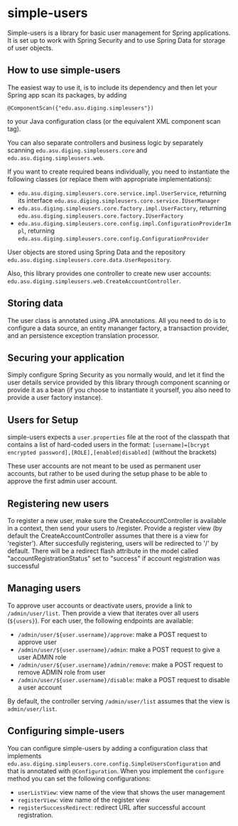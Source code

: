 # simple-users

Simple-users is a library for basic user management for Spring applications. It is set up to work with Spring Security and to use Spring Data for storage of user objects.

## How to use simple-users

The easiest way to use it, is to include its dependency and then let your Spring app scan its packages, by adding 
```
@ComponentScan({"edu.asu.diging.simpleusers"})
```
to your Java configuration class (or the equivalent XML component scan tag).

You can also separate controllers and business logic by separately scanning ```edu.asu.diging.simpleusers.core``` and ```edu.asu.diging.simpleusers.web```.

If you want to create required beans individually, you need to instantiate the following classes (or replace them with appropriate implementations):

* ```edu.asu.diging.simpleusers.core.service.impl.UserService```, returning its interface ```edu.asu.diging.simpleusers.core.service.IUserManager```
* ```edu.asu.diging.simpleusers.core.factory.impl.UserFactory```, returning ```edu.asu.diging.simpleusers.core.factory.IUserFactory```
* ```edu.asu.diging.simpleusers.core.config.impl.ConfigurationProviderImpl```, returning ```edu.asu.diging.simpleusers.core.config.ConfigurationProvider```

User objects are stored using Spring Data and the repository ```edu.asu.diging.simpleusers.core.data.UserRepository```.

Also, this library provides one controller to create new user accounts: ```edu.asu.diging.simpleusers.web.CreateAccountController```.

## Storing data

The user class is annotated using JPA annotations. All you need to do is to configure a data source, an entity mananger factory, a transaction provider, and an persistence exception translation processor.

## Securing your application

Simply configure Spring Security as you normally would, and let it find the user details service provided by this library through component scanning or provide it as a bean (if you choose to instantiate it yourself, you also need to provide a user factory instance).

## Users for Setup

simple-users expects a ```user.properties``` file at the root of the classpath that contains a list of hard-coded users in the format:
```[username]=[bcrypt encrypted password],[ROLE],[enabled|disabled]```
(without the brackets)

These user accounts are not meant to be used as permanent user accounts, but rather to be used during the setup phase to be able to approve the first admin user account.

## Registering new users

To register a new user, make sure the CreateAccountController is available in a context, then send your users to /register. Provide a register view (by default the CreateAccountController assumes that there is a view for 'register'). After succesfully registering, users will be redirected to '/' by default. There will be a redirect flash attribute in the model called "accountRegistrationStatus" set to "success" if account registration was successful

## Managing users

To approve user accounts or deactivate users, provide a link to ```/admin/user/list```. Then provide a view that iterates over all users (```${users}```). For each user, the following endpoints are available:
* ```/admin/user/${user.username}/approve```: make a POST request to approve user
* ```/admin/user/${user.username}/admin```: make a POST request to give a user ADMIN role
* ```/admin/user/${user.username}/admin/remove```: make a POST request to remove ADMIN role from user
* ```/admin/user/${user.username}/disable```: make a POST request to disable a user account

By default, the controller serving ```/admin/user/list``` assumes that the view is ```admin/user/list```.

## Configuring simple-users

You can configure simple-users by adding a configuration class that implements ```edu.asu.diging.simpleusers.core.config.SimpleUsersConfiguration``` and that is annotated with ```@Configuration```. When you implement the ```configure``` method you can set the following configurations:
* ```userListView```: view name of the view that shows the user management
* ```registerView```: view name of the register view
* ```registerSuccessRedirect```: redirect URL after successful account registration.



